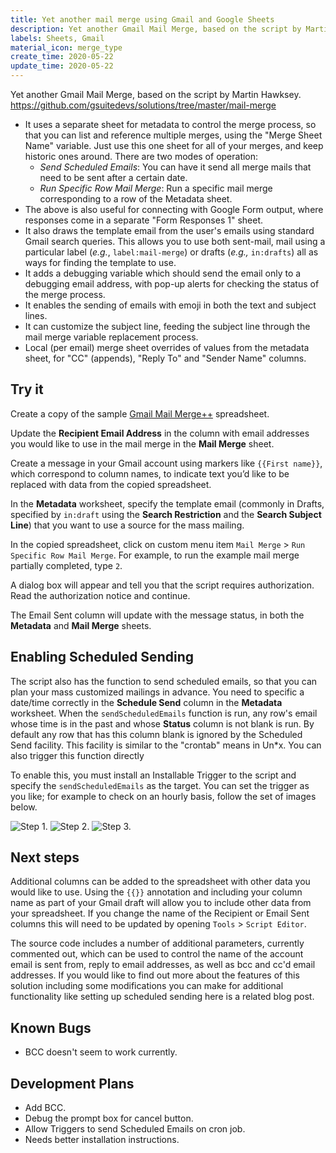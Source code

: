 ```yaml
---
title: Yet another mail merge using Gmail and Google Sheets
description: Yet another Gmail Mail Merge, based on the script by Martin Hawksey.  https://github.com/gsuitedevs/solutions/tree/master/mail-merge
labels: Sheets, Gmail
material_icon: merge_type
create_time: 2020-05-22
update_time: 2020-05-22
---
```


Yet another Gmail Mail Merge, based on the script by Martin Hawksey.
https://github.com/gsuitedevs/solutions/tree/master/mail-merge

* It uses a separate sheet for metadata to control the merge process, so that you can list and reference multiple merges, using the "Merge Sheet Name" variable. Just use this one sheet for all of your merges, and keep historic ones around.  There are two modes of operation:
  * _Send Scheduled Emails_: You can have it send all merge mails that need to be sent after a certain date.  
  * _Run Specific Row Mail Merge_: Run a specific mail merge corresponding to a row of the Metadata sheet.
* The above is also useful for connecting with Google Form output, where responses come in a separate "Form Responses 1" sheet.
* It also draws the template email from the user's emails using standard Gmail search queries.  This allows you to use both sent-mail, mail using a particular label (_e.g._, `label:mail-merge`) or drafts (_e.g.,_ `in:drafts`) all as ways for finding the template to use.
* It adds a debugging variable which should send the email only to a debugging email address, with pop-up alerts for checking the status of the merge process.
* It enables the sending of emails with emoji in both the text and subject lines.
* It can customize the subject line, feeding the subject line through the mail merge variable replacement process.
* Local (per email) merge sheet overrides of values from the metadata sheet, for "CC" (appends), "Reply To" and "Sender Name" columns.

## Try it
Create a copy of the sample [Gmail Mail Merge++](https://docs.google.com/spreadsheets/d/11dS1-kunj-sHA49WVtyACIqmCYOGn3Y5N1lIPPIQZoU/edit?usp=sharing) spreadsheet.

Update the **Recipient Email Address** in the column with email addresses you would like to use in the mail merge in the **Mail Merge** sheet.

Create a message in your Gmail account using markers like `{{First name}}`, which correspond to column names, to indicate text you’d like to be replaced with data from the copied spreadsheet.

In the **Metadata** worksheet, specify the template email (commonly in Drafts, specified by `in:draft` using the **Search Restriction** and the **Search Subject Line**) that you want to use a source for the mass mailing.

In the copied spreadsheet, click on custom menu item `Mail Merge` > `Run Specific Row Mail Merge`.  For example, to run the example mail merge partially completed, type `2`. 

A dialog box will appear and tell you that the script requires authorization. Read the authorization notice and continue.

The Email Sent column will update with the message status, in both the **Metadata** and **Mail Merge** sheets.

## Enabling Scheduled Sending

The script also has the function to send scheduled emails, so that you can plan your mass customized mailings in advance.  You need to specific a date/time correctly in the **Schedule Send** column in the **Metadata** worksheet.  When the `sendScheduledEmails` function is run, any row's email whose time is in the past and whose **Status** column is not blank is run.  By default any row that has this column blank is ignored by the Scheduled Send facility.  This facility is similar to the "crontab" means in Un\*x.  You can also trigger this function directly 

To enable this, you must install an Installable Trigger to the script and specify the `sendScheduledEmails` as the target.  You can set the trigger as you like; for example to check on an hourly basis, follow the set of images below.  

![Step 1.](https://github.com/knmnyn/GMail-Mail-Merge/raw/master/src/common/images/icon48.png "Step 1")
![Step 2.](https://github.com/knmnyn/GMail-Mail-Merge/blob/master/trigger-install-2.png "Specify the interval and logging.")
![Step 3.](https://github.com/knmnyn/GMail-Mail-Merge/blob/master/trigger-install-3.png "Trigger installed!")


## Next steps

Additional columns can be added to the spreadsheet with other data you would like to use. Using the `{{}}` annotation and including your column name as part of your Gmail draft will allow you to include other data from your spreadsheet. If you change the name of the Recipient or Email Sent columns this will need to be updated by opening `Tools` > `Script Editor`.

The source code includes a number of additional parameters, currently commented out, which can be used to control the name of the account email is sent from, reply to email addresses, as well as bcc and cc'd email addresses. If you would like to find out more about the features of this solution including some modifications you can make for additional functionality like setting up scheduled sending here is a related blog post.

## Known Bugs
* BCC doesn't seem to work currently.

## Development Plans
* Add BCC.
* Debug the prompt box for cancel button.
* Allow Triggers to send Scheduled Emails on cron job.
* Needs better installation instructions.
